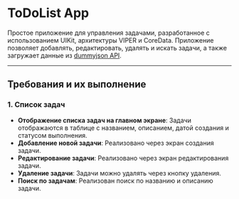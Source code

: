 # ToDoList App

Простое приложение для управления задачами, разработанное с использованием UIKit, архитектуры VIPER и CoreData. Приложение позволяет добавлять, редактировать, удалять и искать задачи, а также загружает данные из [dummyjson API](https://dummyjson.com/todos).

---

## Требования и их выполнение

### 1. Список задач
- **Отображение списка задач на главном экране**: Задачи отображаются в таблице с названием, описанием, датой создания и статусом выполнения.
- **Добавление новой задачи**: Реализовано через экран создания задачи.
- **Редактирование задачи**: Реализовано через экран редактирования задачи.
- **Удаление задачи**: Задачи можно удалять через кнопку удаления.
- **Поиск по задачам**: Реализован поиск по названию и описанию задачи.
